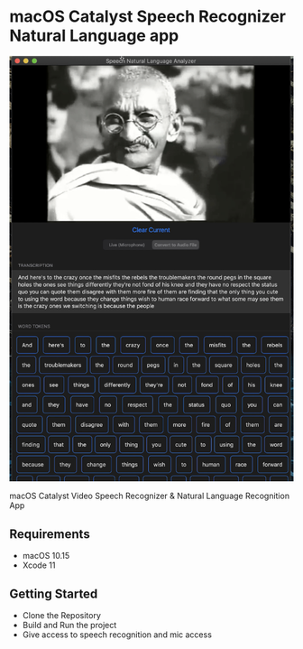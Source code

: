 # macOS Catalyst Speech Recognizer Natural Language app

![Alt text](./promo.png?raw=true "Speech Recognizer App")

macOS Catalyst Video Speech Recognizer & Natural Language Recognition App

## Requirements
- macOS 10.15
- Xcode 11

## Getting Started
- Clone the Repository
- Build and Run the project
- Give access to speech recognition and mic access